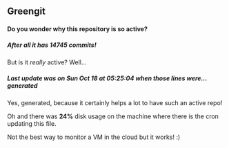 ## Greengit

#### Do you wonder why this repository is so active?

##### After all it has 14745 commits!

But is it *really* active? Well...

##### Last update was on Sun Oct 18 at 05:25:04 when those lines were... generated

Yes, generated, because it certainly helps a lot to have such an active repo!

Oh and there was **24%** disk usage on the machine
where there is the cron updating this file.

Not the best way to monitor a VM in the cloud but it works! :)
